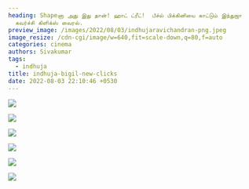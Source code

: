 ```yaml
---
heading: Shapeனா அது இது தான்! ஹாட் ட்ரீட்!  பீச்ல் பிக்கினியை காட்டும் இந்துஜா
  கவர்ச்சி கிளிக்ஸ் வைரல்.
preview_image: /images/2022/08/03/indhujaravichandran-png.jpeg
image_resize: /cdn-cgi/image/w=640,fit=scale-down,q=80,f=auto
categories: cinema
authors: Sivakumar
tags:
  - indhuja
title: indhuja-bigil-new-clicks
date: 2022-08-03 22:10:46 +0530
---
```

![](/images/2022/08/03/indhuja.jpeg)

![](/images/2022/08/03/indhujaravichandran66.jpeg)

![](/images/2022/08/03/indhujaravichandran66-png.jpeg)

![](/images/2022/08/03/indhujaravichandran-1--png.jpeg)

![](/images/2022/08/03/indhujaravichandran2-png.jpeg)

![](/images/2022/08/03/indhujaravichandran44-png.jpeg)